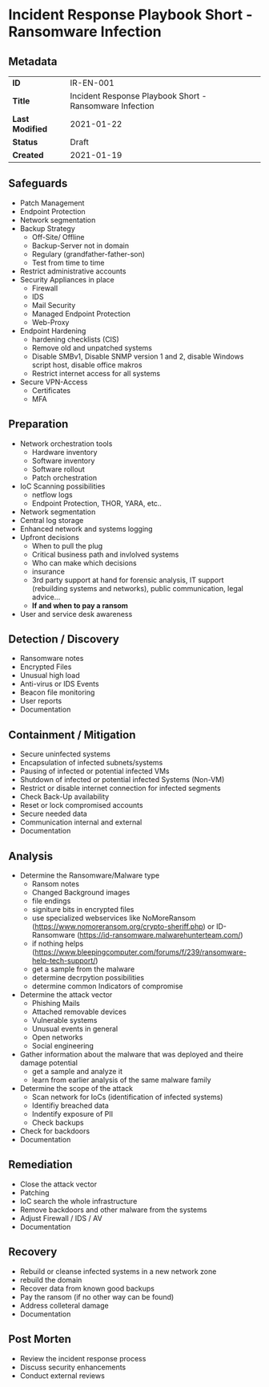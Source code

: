 # Incident Response Playbook Short - Ransomware Infection

## Metadata

| | |
|-|-|
| **ID**            | IR-EN-001     |
| **Title**         | Incident Response Playbook Short - Ransomware Infection |
| **Last Modified** | 2021-01-22    |
| **Status**        | Draft         |
| **Created**       | 2021-01-19    |

## Safeguards

* Patch Management
* Endpoint Protection
* Network segmentation
* Backup Strategy
   * Off-Site/ Offline
   * Backup-Server not in domain
   * Regulary (grandfather-father-son)
   * Test from time to time
* Restrict administrative accounts
* Security Appliances in place
   * Firewall
   * IDS
   * Mail Security
   * Managed Endpoint Protection
   * Web-Proxy
* Endpoint Hardening
   * hardening checklists (CIS)
   * Remove old and unpatched systems 
   * Disable SMBv1, Disable SNMP version 1 and 2, disable Windows script host, disable office makros
   * Restrict internet access for all systems
* Secure VPN-Access
   * Certificates
   * MFA

## Preparation

* Network orchestration tools
  * Hardware inventory
  * Software inventory
  * Software rollout
  * Patch orchestration
* IoC Scanning possibilities
  * netflow logs
  * Endpoint Protection, THOR, YARA, etc..
* Network segmentation
* Central log storage
* Enhanced network and systems logging
* Upfront decisions
   * When to pull the plug
   * Critical business path and invlolved systems
   * Who can make which decisions
   * insurance
   * 3rd party support at hand for forensic analysis, IT support (rebuilding systems and networks), public communication,  legal advice... 
   * **If and when to pay a ransom**
* User and service desk awareness

## Detection / Discovery

* Ransomware notes
* Encrypted Files
* Unusual high load
* Anti-virus or IDS Events
* Beacon file monitoring 
* User reports
* Documentation

## Containment / Mitigation

* Secure uninfected systems
* Encapsulation of infected subnets/systems
* Pausing of infected or potential infected VMs
* Shutdown of infected or potential infected Systems (Non-VM)
* Restrict or disable internet connection for infected segments
* Check Back-Up availability
* Reset or lock compromised accounts
* Secure needed data
* Communication internal and external
* Documentation

## Analysis

* Determine the Ransomware/Malware type
  * Ransom notes
  * Changed Background images
  * file endings
  * signiture bits in encrypted files
  * use specialized webservices like NoMoreRansom (https://www.nomoreransom.org/crypto-sheriff.php) or ID-Ransomware (https://id-ransomware.malwarehunterteam.com/)
  * if nothing helps (https://www.bleepingcomputer.com/forums/f/239/ransomware-help-tech-support/)
  * get a sample from the malware
  * determine decrpytion possibilities
  * determine common Indicators of compromise
* Determine the attack vector
  * Phishing Mails
  * Attached removable devices
  * Vulnerable systems
  * Unusual events in general
  * Open networks
  * Social engineering
* Gather information about the malware that was deployed and theire damage potential
  * get a sample and analyze it
  * learn from earlier analysis of the same malware family
* Determine the scope of the attack
  * Scan network for IoCs (identification of infected systems)
  * Identifiy breached data
  * Indentify exposure of PII
  * Check backups
* Check for backdoors
* Documentation

## Remediation

* Close the attack vector
* Patching
* IoC search the whole infrastructure
* Remove backdoors and other malware from the systems
* Adjust Firewall / IDS / AV
* Documentation

## Recovery

* Rebuild or cleanse infected systems in a new network zone
* rebuild the domain
* Recover data from known good backups
* Pay the ransom (if no other way can be found)
* Address colleteral damage
* Documentation

## Post Morten

* Review the incident response process 
* Discuss security enhancements
* Conduct external reviews
